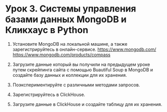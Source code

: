 # Урок 3. Системы управления базами данных MongoDB и Кликхаус в Python

1. Установите MongoDB на локальной машине, а также зарегистрируйтесь в онлайн-сервисе. https://www.mongodb.com/ https://www.mongodb.com/products/compass

2. Загрузите данные который вы получили на предыдущем уроке путем скрейпинга сайта с помощью Buautiful Soup в MongoDB и создайте базу данных и коллекции для их хранения.

3. Поэкспериментируйте с различными методами запросов.

4. Зарегистрируйтесь в ClickHouse.

5. Загрузите данные в ClickHouse и создайте таблицу для их хранения.